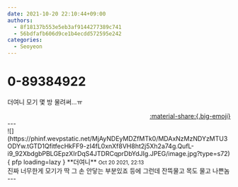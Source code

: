 ```yaml
---
date: 2021-10-20 22:10:44+09:00
authors:
  - 8f18137b553e5eb3af9144277389c741
  - 56bdfafb606d9ce1b4ecdd572595e242
categories:
  - Seoyeon
---
```


# 0-89384922

<div class="post-container" markdown="1">
<div class="content-container md-sidebar__scrollwrap" markdown="1">

더여니 모기 몇 방 물려써...ㅠ

</div>
</div>

<div style="text-align: right;" markdown="1">
<a href="https://weverse.io/fromis9/fanpost/0-89384922" style="text-align: right;">:material-share:{.big-emoji}</a>
</div>
---

<div class="comments-container md-sidebar__scrollwrap" markdown="1">
<div class="comment" markdown="1">
<div class='id-container' markdown="1">
![](https://phinf.wevpstatic.net/MjAyNDEyMDZfMTk0/MDAxNzMzNDYzMTU3ODYw.tGTD1QfitfecHkFF9-zI4fL0xnXf8VH8ht2j5Xh2a74g.QufL-i9_92XbdgbPBLGEpzXIrDqS4JTDRCqprDbYdJIg.JPEG/image.jpg?type=s72){ pfp loading=lazy }
**<span class="artist">더여니</span>** <small>Oct 20 2021, 22:13</small><br>
</div>
<div class='comment-body' markdown="1">
진짜 너무한게 모기가 딱 그 손 안닿는 부분있죠 등에 그런데 잔뜩물고 목도 물고 나쁜놈
</div>
</div>
</div>
---
